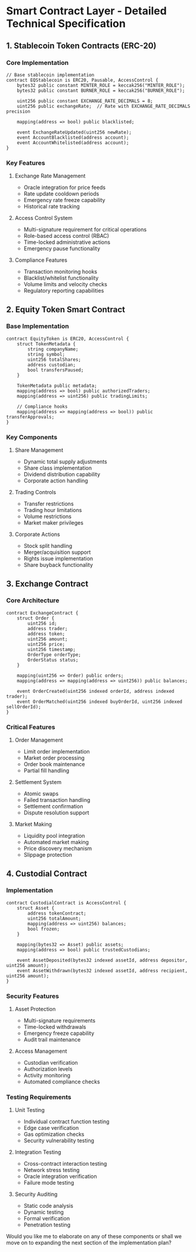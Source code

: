 # Smart Contract Layer - Detailed Technical Specification

## 1. Stablecoin Token Contracts (ERC-20)

### Core Implementation
```solidity
// Base stablecoin implementation
contract EQStablecoin is ERC20, Pausable, AccessControl {
    bytes32 public constant MINTER_ROLE = keccak256("MINTER_ROLE");
    bytes32 public constant BURNER_ROLE = keccak256("BURNER_ROLE");
    
    uint256 public constant EXCHANGE_RATE_DECIMALS = 8;
    uint256 public exchangeRate;  // Rate with EXCHANGE_RATE_DECIMALS precision
    
    mapping(address => bool) public blacklisted;
    
    event ExchangeRateUpdated(uint256 newRate);
    event AccountBlacklisted(address account);
    event AccountWhitelisted(address account);
}
```

### Key Features
1. Exchange Rate Management
   - Oracle integration for price feeds
   - Rate update cooldown periods
   - Emergency rate freeze capability
   - Historical rate tracking

2. Access Control System
   - Multi-signature requirement for critical operations
   - Role-based access control (RBAC)
   - Time-locked administrative actions
   - Emergency pause functionality

3. Compliance Features
   - Transaction monitoring hooks
   - Blacklist/whitelist functionality
   - Volume limits and velocity checks
   - Regulatory reporting capabilities

## 2. Equity Token Smart Contract

### Base Implementation
```solidity
contract EquityToken is ERC20, AccessControl {
    struct TokenMetadata {
        string companyName;
        string symbol;
        uint256 totalShares;
        address custodian;
        bool transfersPaused;
    }
    
    TokenMetadata public metadata;
    mapping(address => bool) public authorizedTraders;
    mapping(address => uint256) public tradingLimits;
    
    // Compliance hooks
    mapping(address => mapping(address => bool)) public transferApprovals;
}
```

### Key Components
1. Share Management
   - Dynamic total supply adjustments
   - Share class implementation
   - Dividend distribution capability
   - Corporate action handling

2. Trading Controls
   - Transfer restrictions
   - Trading hour limitations
   - Volume restrictions
   - Market maker privileges

3. Corporate Actions
   - Stock split handling
   - Merger/acquisition support
   - Rights issue implementation
   - Share buyback functionality

## 3. Exchange Contract

### Core Architecture
```solidity
contract ExchangeContract {
    struct Order {
        uint256 id;
        address trader;
        address token;
        uint256 amount;
        uint256 price;
        uint256 timestamp;
        OrderType orderType;
        OrderStatus status;
    }
    
    mapping(uint256 => Order) public orders;
    mapping(address => mapping(address => uint256)) public balances;
    
    event OrderCreated(uint256 indexed orderId, address indexed trader);
    event OrderMatched(uint256 indexed buyOrderId, uint256 indexed sellOrderId);
}
```

### Critical Features
1. Order Management
   - Limit order implementation
   - Market order processing
   - Order book maintenance
   - Partial fill handling

2. Settlement System
   - Atomic swaps
   - Failed transaction handling
   - Settlement confirmation
   - Dispute resolution support

3. Market Making
   - Liquidity pool integration
   - Automated market making
   - Price discovery mechanism
   - Slippage protection

## 4. Custodial Contract

### Implementation
```solidity
contract CustodialContract is AccessControl {
    struct Asset {
        address tokenContract;
        uint256 totalAmount;
        mapping(address => uint256) balances;
        bool frozen;
    }
    
    mapping(bytes32 => Asset) public assets;
    mapping(address => bool) public trustedCustodians;
    
    event AssetDeposited(bytes32 indexed assetId, address depositor, uint256 amount);
    event AssetWithdrawn(bytes32 indexed assetId, address recipient, uint256 amount);
}
```

### Security Features
1. Asset Protection
   - Multi-signature requirements
   - Time-locked withdrawals
   - Emergency freeze capability
   - Audit trail maintenance

2. Access Management
   - Custodian verification
   - Authorization levels
   - Activity monitoring
   - Automated compliance checks

### Testing Requirements

1. Unit Testing
   - Individual contract function testing
   - Edge case verification
   - Gas optimization checks
   - Security vulnerability testing

2. Integration Testing
   - Cross-contract interaction testing
   - Network stress testing
   - Oracle integration verification
   - Failure mode testing

3. Security Auditing
   - Static code analysis
   - Dynamic testing
   - Formal verification
   - Penetration testing

Would you like me to elaborate on any of these components or shall we move on to expanding the next section of the implementation plan?